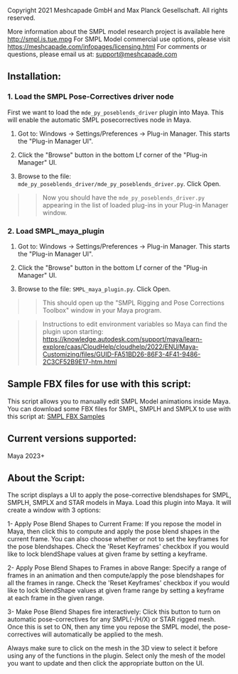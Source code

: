 Copyright 2021 Meshcapade GmbH and Max Planck Gesellschaft.  All rights reserved.

More information about the SMPL model research project is available here http://smpl.is.tue.mpg
For SMPL Model commercial use options, please visit https://meshcapade.com/infopages/licensing.html
For comments or questions, please email us at: support@meshcapade.com

## Installation:

### 1. Load the SMPL Pose-Correctives driver node

First we want to load the `mde_py_poseblends_driver` plugin into Maya. This will enable the automatic SMPL posecorrectives node in Maya. 

1. Got to: Windows -> Settings/Preferences -> Plug-in Manager.  This starts the "Plug-in Manager UI".

2. Click the "Browse" button in the bottom Lf corner of the "Plug-in Manager" UI.

3. Browse to the file: `mde_py_poseblends_driver/mde_py_poseblends_driver.py`. Click Open.


>> Now you should have the `mde_py_poseblends_driver.py` appearing in the list of loaded plug-ins in your Plug-in Manager window.


### 2. Load SMPL_maya_plugin

1. Got to: Windows -> Settings/Preferences -> Plug-in Manager.  This starts the "Plug-in Manager UI".

2. Click the "Browse" button in the bottom Lf corner of the "Plug-in Manager" UI.

3. Browse to the file: `SMPL_maya_plugin.py`. Click Open.


>> This should open up the "SMPL Rigging and Pose Corrections Toolbox" window in your Maya program.


>> Instructions to edit environment variables so Maya can find the plugin upon starting:
https://knowledge.autodesk.com/support/maya/learn-explore/caas/CloudHelp/cloudhelp/2022/ENU/Maya-Customizing/files/GUID-FA51BD26-86F3-4F41-9486-2C3CF52B9E17-htm.html
    

## Sample FBX files for use with this script:

This script allows you to manually edit SMPL Model animations inside Maya. You can download some FBX files for SMPL, SMPLH and SMPLX to use with this script at: [SMPL FBX Samples](https://app.box.com/s/2yn9znx56icf3t77s4h9b4qxa3b25rdb)


## Current versions supported:
Maya 2023+

## About the Script:

The script displays a UI to apply the pose-corrective blendshapes for SMPL, SMPLH, SMPLX and STAR models in Maya. Load this plugin into Maya. It will create a window with 3 options:

1- Apply Pose Blend Shapes to Current Frame: 
	If you repose the model in Maya, then click this to 
	compute and apply the pose blend shapes in the current frame. 
    You can also choose whether or not to set the keyframes for the 
    pose blendshapes. Check the 'Reset Keyframes' checkbox if you 
    would like to lock blendShape values at given frame by setting 
    a keyframe. 

2- Apply Pose Blend Shapes to Frames in above Range: 
	Specify a range of frames in an animation and then compute/apply 
	the pose blendshapes for all the frames in range. Check the 
    'Reset Keyframes' checkbox if you would like to lock blendShape 
    values at given frame range by setting a keyframe at each frame in the 
    given range.
    
3- Make Pose Blend Shapes fire interactively: 
	Click this button to turn on automatic pose-correctives for any SMPL(-/H/X) or STAR rigged mesh. Once this is set to ON, then any time you repose the SMPL model, the pose-correctives will automatically be applied to the mesh.

Always make sure to click on the mesh in the 3D view to select it before 
using any of the functions in the plugin. Select only the mesh of the model 
you want to update and then click the appropriate button on the UI.

